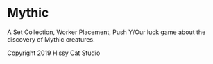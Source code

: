 # Mythic
A Set Collection, Worker Placement, Push Y/Our luck game about the discovery of Mythic creatures.

Copyright 2019 Hissy Cat Studio
